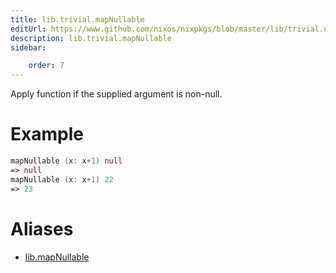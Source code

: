 ```yaml
---
title: lib.trivial.mapNullable
editUrl: https://www.github.com/nixos/nixpkgs/blob/master/lib/trivial.nix#L214C5
description: lib.trivial.mapNullable
sidebar:

    order: 7
---
```


Apply function if the supplied argument is non-null.

# Example

```nix
mapNullable (x: x+1) null
=> null
mapNullable (x: x+1) 22
=> 23
```


# Aliases

- [lib.mapNullable](./reference/lib/lib-mapNullable)


